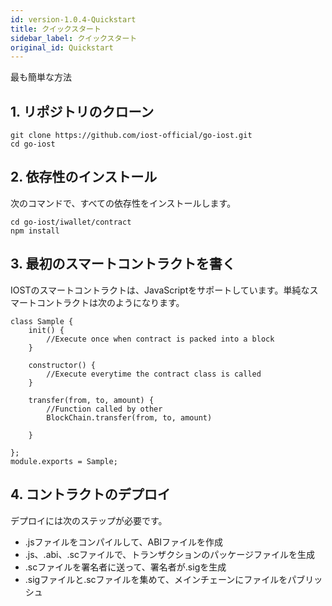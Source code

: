 ```yaml
---
id: version-1.0.4-Quickstart
title: クイックスタート
sidebar_label: クイックスタート
original_id: Quickstart
---
```


最も簡単な方法

## 1. リポジトリのクローン

```
git clone https://github.com/iost-official/go-iost.git
cd go-iost
```

## 2. 依存性のインストール

次のコマンドで、すべての依存性をインストールします。

```
cd go-iost/iwallet/contract
npm install
```

## 3. 最初のスマートコントラクトを書く

IOSTのスマートコントラクトは、JavaScriptをサポートしています。単純なスマートコントラクトは次のようになります。

```
class Sample {
    init() {
        //Execute once when contract is packed into a block
    }

    constructor() {
        //Execute everytime the contract class is called
    }

    transfer(from, to, amount) {
        //Function called by other
        BlockChain.transfer(from, to, amount)

    }

};
module.exports = Sample;
```

## 4. コントラクトのデプロイ

デプロイには次のステップが必要です。

- .jsファイルをコンパイルして、ABIファイルを作成
- .js、.abi、.scファイルで、トランザクションのパッケージファイルを生成
- .scファイルを署名者に送って、署名者が.sigを生成
- .sigファイルと.scファイルを集めて、メインチェーンにファイルをパブリッシュ
